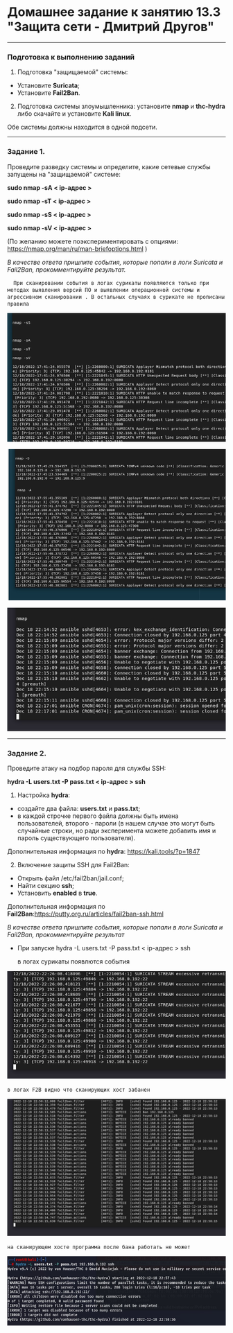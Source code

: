 # Домашнее задание к занятию 13.3 "Защита сети - Дмитрий Другов"


------

### Подготовка к выполнению заданий

1. Подготовка "защищаемой" системы:

- Установите **Suricata**;
- Установите **Fail2Ban**.

2. Подготовка системы злоумышленника: установите **nmap** и **thc-hydra** либо скачайте и установите **Kali linux**.

Обе системы должны находится в одной подсети.

------

### Задание 1.

Проведите разведку системы и определите, какие сетевые службы запущены на "защищаемой" системе:

**sudo nmap -sA < ip-адрес >**

**sudo nmap -sT < ip-адрес >**

**sudo nmap -sS < ip-адрес >**

**sudo nmap -sV < ip-адрес >**

(По желанию можете поэкспериментировать с опциями: https://nmap.org/man/ru/man-briefoptions.html )


*В качестве ответа пришлите события, которые попали в логи Suricata и Fail2Ban, прокомментируйте результат.*

      При сканировании события в логах сурикаты появляются только при методах выявления версий ПО и выявлении операционной системы и агрессивном сканировании . В остальных случаях в сурикате не прописаны правила 

![1](https://github.com/drugovdv/netology_homeworks/blob/main/screenshot/sur1.jpg)

![2](https://github.com/drugovdv/netology_homeworks/blob/main/screenshot/sur2.jpg)


![3](https://github.com/drugovdv/netology_homeworks/blob/main/screenshot/fail_nmap.jpg)


------

### Задание 2.

Проведите атаку на подбор пароля для службы SSH:

**hydra -L users.txt -P pass.txt < ip-адрес > ssh**

1. Настройка **hydra**: 
 
 - создайте два файла: **users.txt** и **pass.txt**;
 - в каждой строчке первого файла должны быть имена пользователей, второго - пароли (в нашем случае это могут быть случайные строки, но ради эксперимента можете добавить имя и пароль существующего пользователя).

Дополнительная информация по **hydra**: https://kali.tools/?p=1847

2. Включение защиты SSH для Fail2Ban:

-  Открыть файл /etc/fail2ban/jail.conf;
-  Найти секцию **ssh**;
-  Установить **enabled**  в **true**.

Дополнительная информация по **Fail2Ban**:https://putty.org.ru/articles/fail2ban-ssh.html



*В качестве ответа пришлите события, которые попали в логи Suricata и Fail2Ban, прокомментируйте результат*

- При запуске hydra -L users.txt -P pass.txt < ip-адрес > ssh

     в логах сурикаты появлются события 

![4](https://github.com/drugovdv/netology_homeworks/blob/main/screenshot/hydra_sur.jpg)


    в логах F2B видно что сканирующих хост забанен 

![5](https://github.com/drugovdv/netology_homeworks/blob/main/screenshot/hydra_ssh_log_f2b.jpg)

    на сканирующем хосте программа после бана работать не может  

![6](https://github.com/drugovdv/netology_homeworks/blob/main/screenshot/hydra_ssh1.jpg)

